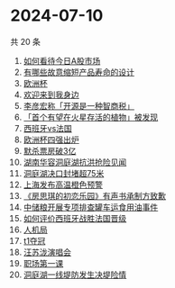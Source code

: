 # 2024-07-10

共 20 条

<!-- BEGIN -->
<!-- 最后更新时间 Wed Jul 10 2024 22:12:42 GMT+0800 (China Standard Time) -->

1. [如何看待今日A股市场](https://www.zhihu.com/search?q=如何看待今日A股市场)
1. [有哪些故意缩短产品寿命的设计](https://www.zhihu.com/search?q=有哪些故意缩短产品寿命的设计)
1. [欧洲杯](https://www.zhihu.com/search?q=欧洲杯)
1. [欢迎来到我身边](https://www.zhihu.com/search?q=欢迎来到我身边)
1. [李彦宏称「开源是一种智商税」](https://www.zhihu.com/search?q=李彦宏称「开源是一种智商税」)
1. [「首个有望在火星存活的植物」被发现](https://www.zhihu.com/search?q=「首个有望在火星存活的植物」被发现)
1. [西班牙vs法国](https://www.zhihu.com/search?q=西班牙vs法国)
1. [欧洲杯四强出炉](https://www.zhihu.com/search?q=欧洲杯四强出炉)
1. [默杀票房破3亿](https://www.zhihu.com/search?q=默杀票房破3亿)
1. [湖南华容洞庭湖抗洪抢险见闻](https://www.zhihu.com/search?q=湖南华容洞庭湖抗洪抢险见闻)
1. [洞庭湖决口封堵超75米](https://www.zhihu.com/search?q=洞庭湖决口封堵超75米)
1. [上海发布高温橙色预警](https://www.zhihu.com/search?q=上海发布高温橙色预警)
1. [《房思琪的初恋乐园》有声书承制方致歉](https://www.zhihu.com/search?q=《房思琪的初恋乐园》有声书承制方致歉)
1. [中储粮开展专项排查罐车运食用油事件](https://www.zhihu.com/search?q=中储粮开展专项排查罐车运食用油事件)
1. [如何评价西班牙战胜法国晋级](https://www.zhihu.com/search?q=如何评价西班牙战胜法国晋级)
1. [人机局](https://www.zhihu.com/search?q=人机局)
1. [t1夺冠](https://www.zhihu.com/search?q=t1夺冠)
1. [汪苏泷演唱会](https://www.zhihu.com/search?q=汪苏泷演唱会)
1. [职场第一课](https://www.zhihu.com/search?q=职场第一课)
1. [洞庭湖一线堤防发生决堤险情](https://www.zhihu.com/search?q=洞庭湖一线堤防发生决堤险情)

<!-- END -->
